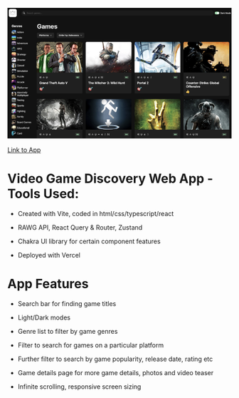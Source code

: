 ![img](src/assets/screenshot.png)

[Link to App](https://game-hub-xi-azure.vercel.app)

# Video Game Discovery Web App - Tools Used:

- Created with Vite, coded in html/css/typescript/react

- RAWG API, React Query & Router, Zustand

- Chakra UI library for certain component features

- Deployed with Vercel

# App Features

- Search bar for finding game titles

- Light/Dark modes

- Genre list to filter by game genres

- Filter to search for games on a particular platform

- Further filter to search by game popularity,
  release date, rating etc

- Game details page for more game details, photos
  and video teaser

- Infinite scrolling, responsive screen sizing
